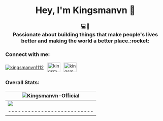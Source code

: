 <h1 align="center">Hey, I'm Kingsmanvn 👋</h1>
<h3 align="center">💻💖 <br /> Passionate about building things that make people's lives better and making the world a better place.:rocket:</h3>

<h3 align="left">Connect with me:</h3>
<p align="left">
 <a href="https://telegram.me/kingsmanvn07" target="_blank"><img align="center" src="https://github.com/kingsmanvn1112/Kingsman/raw/main/IconSet/telegram.png" alt="kingsmanvn1112" /></a>&nbsp;&nbsp;
<a href="https://instagram.com/b_v1112" target="_blank"><img align="center" src="https://github.com/kingsmanvn1112/Kingsman/raw/main/IconSet/instagram.svg" alt="kingsmanvn1112" height="30" width="40" /></a>&nbsp;&nbsp; 
 <a href="https://twitter.com/kingsmanvn07" target="_blank"><img align="center" src="https://github.com/kingsmanvn1112/Kingsman/raw/main/IconSet/twitter.svg" alt="kingsmanvn1112" height="30" width="40" /></a>&nbsp;&nbsp;
</p>
<h3 align="left">Overall Stats:</h3>
<p align="center">
  
| <img align="center" src="https://github-readme-stats.vercel.app/api?username=kingsmanvn1112&show_icons=true&locale=en&count_private=true&theme=radical" alt="Kingsmanvn-Official" /> |
| -------------------------- |
|  <img align="center" src="https://github-readme-stats.vercel.app/api/top-langs/?username=kingsmanvn1112&layout=compact&theme=buefy&hide_border=true" /> |
| -------------------------- |

</p>


<!--
**Kingsmanvn-Official/Kingsmanvn-Official** is a ✨ _special_ ✨ repository because its `README.md` (this file) appears on your GitHub profile.

Here are some ideas to get you started:

- 🔭 I’m currently working on ...
- 🌱 I’m currently learning ...
- 👯 I’m looking to collaborate on ...
- 🤔 I’m looking for help with ...
- 💬 Ask me about ...
- 📫 How to reach me: ...
- 😄 Pronouns: ...
- ⚡ Fun fact: ...
-->
